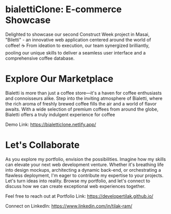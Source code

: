 # bialettiClone: E-commerce Showcase
Delighted to showcase our second Construct Week project in Masai, "Biletti" - an innovative web application centered around the world of coffee! ☕  From ideation to execution, our team synergized brilliantly, pooling our unique skills to deliver a seamless user interface and a comprehensive coffee database.

<h1>Explore Our Marketplace</h1>
Bialetti is more than just a coffee store—it's a haven for coffee enthusiasts and connoisseurs alike. Step into the inviting atmosphere of Bialetti, where the rich aroma of freshly brewed coffee fills the air and a world of flavor awaits. With a wide selection of premium coffees from around the globe, Bialetti offers a truly indulgent experience for coffee

Demo Link: https://bialetticlone.netlify.app/

<h1>Let's Collaborate</h1>
<p>As you explore my portfolio, envision the possibilities. Imagine how my skills can elevate your next web development venture. Whether it's breathing life into design mockups, architecting a dynamic back-end, or orchestrating a flawless deployment, I'm eager to contribute my expertise to your projects.
Let's turn ideas into reality. Browse my portfolio, and let's connect to discuss how we can create exceptional web experiences together.
 </p>

Feel free to reach out at Portfolio
Link: https://developertilak.github.io/

Connect on LinkedIn: https://www.linkedin.com/in/tilak-ram/
